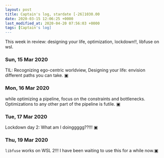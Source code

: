 ```yaml
---
layout: post
title: Captain's log, stardate [-26]1030.00
date: 2020-03-15 12:06:25 +0000
last_modified_at: 2020-04-20 07:56:03 +0000
tags: [Captain's log]
---
```


This week in review: designing your life, optimization, lockdown!!, libfuse on wsl.

<!-- more -->

### Sun, 15 Mar 2020
TIL: Recognizing ego-centric worldview, Designing your life: envision different
paths you can take.
▣

### Mon, 16 Mar 2020
while optimizing a pipeline, focus on the constraints and bottlenecks.
Optimizations to any other part of the pipeline is futile.
▣

### Tue, 17 Mar 2020
Lockdown day 2: What am I doinggggg??!!!
▣

### Thu, 19 Mar 2020
`libfuse` works on WSL 2!!! I have been waiting to use this for a while now.▣

